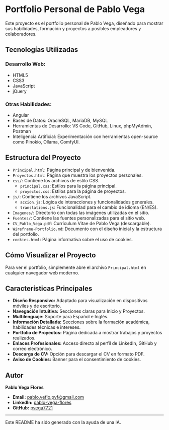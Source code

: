 # Portfolio Personal de Pablo Vega

Este proyecto es el portfolio personal de Pablo Vega, diseñado para mostrar sus habilidades, formación y proyectos a posibles empleadores y colaboradores.

## Tecnologías Utilizadas

### Desarrollo Web:
*   HTML5
*   CSS3
*   JavaScript
*   jQuery

### Otras Habilidades:
*   Angular
*   Bases de Datos: OracleSQL, MariaDB, MySQL
*   Herramientas de Desarrollo: VS Code, GitHub, Linux, phpMyAdmin, Postman
*   Inteligencia Artificial: Experimentación con herramientas open-source como Pinokio, Ollama, ComfyUI.

## Estructura del Proyecto

*   `Principal.html`: Página principal y de bienvenida.
*   `Proyectos.html`: Página que muestra los proyectos personales.
*   `css/`: Contiene los archivos de estilo CSS.
    *   `principal.css`: Estilos para la página principal.
    *   `proyectos.css`: Estilos para la página de proyectos.
*   `js/`: Contiene los archivos JavaScript.
    *   `accion.js`: Lógica de interacciones y funcionalidades generales.
    *   `translations.js`: Funcionalidad para el cambio de idioma (EN/ES).
*   `Imagenes/`: Directorio con todas las imágenes utilizadas en el sitio.
*   `Fuentes/`: Contiene las fuentes personalizadas para el sitio web.
*   `CV_Pablo_Vega.pdf`: Currículum Vitae de Pablo Vega (descargable).
*   `Wireframe-Portfolio.md`: Documento con el diseño inicial y la estructura del portfolio.
*   `cookies.html`: Página informativa sobre el uso de cookies.

## Cómo Visualizar el Proyecto

Para ver el portfolio, simplemente abre el archivo `Principal.html` en cualquier navegador web moderno.

## Características Principales

*   **Diseño Responsivo:** Adaptado para visualización en dispositivos móviles y de escritorio.
*   **Navegación Intuitiva:** Secciones claras para Inicio y Proyectos.
*   **Multilenguaje:** Soporte para Español e Inglés.
*   **Información Detallada:** Secciones sobre la formación académica, habilidades técnicas e intereses.
*   **Portfolio de Proyectos:** Página dedicada a mostrar trabajos y proyectos realizados.
*   **Enlaces Profesionales:** Acceso directo al perfil de LinkedIn, GitHub y correo electrónico.
*   **Descarga de CV:** Opción para descargar el CV en formato PDF.
*   **Aviso de Cookies:** Banner para el consentimiento de cookies.

## Autor

**Pablo Vega Flores**

*   **Email:** [pablo.veflo.pvf@gmail.com](mailto:pablo.veflo.pvf@gmail.com)
*   **LinkedIn:** [pablo-vega-flores](https://www.linkedin.com/in/pablo-vega-flores/)
*   **GitHub:** [pvega7721](https://github.com/pvega7721)

---
Este README ha sido generado con la ayuda de una IA.
